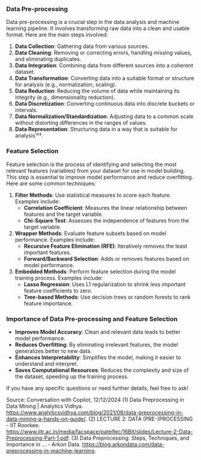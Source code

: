 ### Data Pre-processing
Data pre-processing is a crucial step in the data analysis and machine learning pipeline. It involves transforming raw data into a clean and usable format. Here are the main steps involved:

1. **Data Collection**: Gathering data from various sources.
2. **Data Cleaning**: Removing or correcting errors, handling missing values, and eliminating duplicates.
3. **Data Integration**: Combining data from different sources into a coherent dataset.
4. **Data Transformation**: Converting data into a suitable format or structure for analysis (e.g., normalization, scaling).
5. **Data Reduction**: Reducing the volume of data while maintaining its integrity (e.g., dimensionality reduction).
6. **Data Discretization**: Converting continuous data into discrete buckets or intervals.
7. **Data Normalization/Standardization**: Adjusting data to a common scale without distorting differences in the ranges of values.
8. **Data Representation**: Structuring data in a way that is suitable for analysis¹²³.

### Feature Selection
Feature selection is the process of identifying and selecting the most relevant features (variables) from your dataset for use in model building. This step is essential to improve model performance and reduce overfitting. Here are some common techniques:

1. **Filter Methods**: Use statistical measures to score each feature. Examples include:
   - **Correlation Coefficient**: Measures the linear relationship between features and the target variable.
   - **Chi-Square Test**: Assesses the independence of features from the target variable.
2. **Wrapper Methods**: Evaluate feature subsets based on model performance. Examples include:
   - **Recursive Feature Elimination (RFE)**: Iteratively removes the least important features.
   - **Forward/Backward Selection**: Adds or removes features based on model performance.
3. **Embedded Methods**: Perform feature selection during the model training process. Examples include:
   - **Lasso Regression**: Uses L1 regularization to shrink less important feature coefficients to zero.
   - **Tree-based Methods**: Use decision trees or random forests to rank feature importance.

### Importance of Data Pre-processing and Feature Selection
- **Improves Model Accuracy**: Clean and relevant data leads to better model performance.
- **Reduces Overfitting**: By eliminating irrelevant features, the model generalizes better to new data.
- **Enhances Interpretability**: Simplifies the model, making it easier to understand and interpret.
- **Saves Computational Resources**: Reduces the complexity and size of the dataset, speeding up the training process.

If you have any specific questions or need further details, feel free to ask!

Source: Conversation with Copilot, 12/12/2024
(1) Data Preprocessing in Data Mining | Analytics Vidhya. https://www.analyticsvidhya.com/blog/2021/08/data-preprocessing-in-data-mining-a-hands-on-guide/.
(2) LECTURE 2: DATA (PRE-)PROCESSING - IIT Roorkee. https://www.iitr.ac.in/media/facspace/patelfec/16Bit/slides/Lecture-2-Data-Preprocessing-Part-1.pdf.
(3) Data Preprocessing: Steps, Techniques, and Importance in ... - Arkon Data. https://blog.arkondata.com/data-preprocessing-in-machine-learning.
